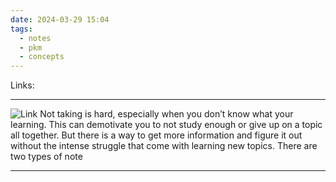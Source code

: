 ```yaml
---
date: 2024-03-29 15:04
tags:
  - notes
  - pkm
  - concepts
---
```

Links: 

---
![Link](https://youtu.be/4RkWiNO3iq8?si=VEKtQCXSo0C0JWs1)
Not taking is hard, especially when you don’t know what your learning. This can demotivate you to not study enough or give up on a topic all together. But there is a way to get more information and figure it out without the intense struggle that come with learning new topics. There are two types of note 

---
